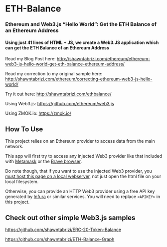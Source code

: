 # ETH-Balance
### Ethereum and Web3.js “Hello World”: Get the ETH Balance of an Ethereum Address
#### Using just 41 lines of HTML + JS, we create a Web3.JS application which can get the ETH Balance of an Ethereum Address

Read my Blog Post here: http://shawntabrizi.com/ethereum/ethereum-web3-js-hello-world-get-eth-balance-ethereum-address/

Read my correction to my original sample here: http://shawntabrizi.com/ethereum/correcting-ethereum-web3-js-hello-world/

Try it out here: http://shawntabrizi.com/ethbalance/

Using Web3.js: https://github.com/ethereum/web3.js

Using ZMOK.io: https://zmok.io/

## How To Use

This project relies on an Ethereum provider to access data from the main network.

This app will first try to access any injected Web3 provider like that included with [Metamask](https://metamask.io/) or the [Brave browser](https://brave.com/).

Do note though, that if you want to use the injected Web3 provider, you [must host this page on a local webserver](https://ethereum.stackexchange.com/questions/46399/unable-to-connect-to-metamask-using-web3), not just open the html file on your local filesystem.

Otherwise, you can provide an HTTP Web3 provider using a free API key generated by [Infura](https://infura.io/) or similar services. You will need to replace `<APIKEY>` in this project.


## Check out other simple Web3.js samples
https://github.com/shawntabrizi/ERC-20-Token-Balance

https://github.com/shawntabrizi/ETH-Balance-Graph
